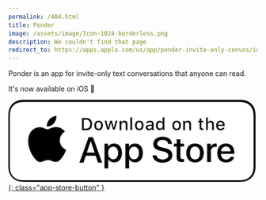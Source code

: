 ```yaml
---
permalink: /404.html
title: Ponder
image: /assets/image/Icon-1024-borderless.png
description: We couldn't find that page
redirect_to: https://apps.apple.com/us/app/ponder-invite-only-convos/id1564974290
---
```


[comment]: # (Duplicate the home page in the event that the user is not redirected as intended)

Ponder is an app for invite-only text conversations that anyone can read.

It's now available on iOS 🥳


[![App Store Download](/assets/image/apple-app-store-button.png){: class="app-store-button" }](https://apps.apple.com/us/app/ponder-invite-only-convos/id1564974290)
